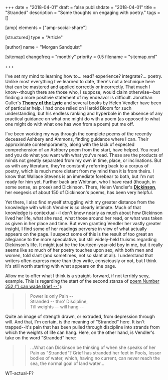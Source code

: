 +++
date = "2018-04-01"
draft = false
publishdate = "2018-04-01"
title = "Stranded"
description = "Some thoughts on engaging with poetry."
tags = []

[amp]
    elements = ["amp-social-share"]

[structured]
    type = "Article"

[author]
    name = "Morgan Sandquist"

[sitemap]
  changefreq = "monthly"
  priority = 0.5
  filename = "sitemap.xml"

+++

I've set my mind to learning how to... read? experience? integrate?... poetry. Unlike most everything I've learned to date, there's not a technique here that can be mastered and applied correctly or incorrectly. That much I know--though there are those who, I suppose, would claim otherwise--but finding a more positivie statement of my endeavor is difficult. Jonathan Culler's [**Theory of the Lyric**](https://g.co/kgs/GLSuRM) and several books by Helen Vendler have been of particular help. I had once relied on Harold Bloom for such understanding, but his endless ranking and hyperbole in the absence of any practical guidance on what one might do with a poem (as opposed to what one might do with what one has won from a poem) put me off.

I've been working my way through the complete poems of the recently deceased Ashbery and Ammons, finding guidance where I can. Their approximate contemporaneity, along with the lack of expected comprehension of an Ashbery poem from the start, have helped. You read and you do what you want with what you've read. These are the products of minds not greatly separated from my own in time, place, or inclinations. But as with any literature, they're constantly referring back to a corpus of poetry, which is much more distant from my mind than it is from theirs. I know that Wallace Stevens is an immediate forebear to both, but I'm not ready for him yet. Further back are Whitman, who I have read (though, in some sense, as prose) and Dickinson. There, Helen Vendler's [**Dickinson**](https://g.co/kgs/U944Ac), her exegesis of about 150 of Dickinson's poems, has been very helpful.

Yet there, I also find myself struggling with my greater distance from the knowledge with which Vendler is so clearly intimate. Much of that knowledge is contextual--I don't know nearly as much about how Dickinson lived her life, what she read, what those around her read, or what was taken as given in her place and time. But even granting Vendler her vastly greater insight, I find some of her readings perverse in view of what actually appears on the page. I suspect some of this is the result of too great an allegiance to the more speculative, but still widely-held truisms regarding Dickinson's life. It might just be the fourteen-year-old boy in me, but it really seems like so much of her poetry touches upon sex, with both men and women, told slant (and sometimes, not so slant at all). I understand that writers often express more than they write, consciously or not, but I think it's still worth starting with what appears on the page.

Allow me to offer what I think is a straight-forward, if not terribly sexy, example. This is regarding the start of the second stanza of [poem Number 252 ("I can wade Grief --")](https://en.wikisource.org/wiki/I_can_wade_Grief_%E2%80%94):

>> Power is only Pain --  
>> Stranded -- thro' Discipline,  
>> Till weights -- will hang --

Quite an image of strength drawn, or extruded, from depression through will. And that, I'm certain, is the meaning of "Stranded" here. It isn't trapped--it's pain that has been pulled through discipline into strands from which the weights of life can hang. Here, on the other hand, is Vendler's take on the word "Stranded" here:

>> ...What can Dickinson be thinking of when she speaks of her Pain as "Stranded"? Grief has stranded her feet in Pools, lesser bodies of water, which, having no current, can never reach the sea, the normal goal of land water...

WT-actual-F?